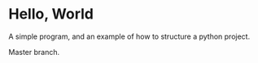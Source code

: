 Hello, World
============

A simple program, and an example of how to structure a python project.

Master branch.
